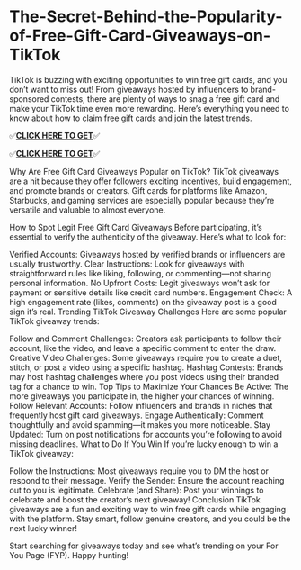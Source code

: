 # The-Secret-Behind-the-Popularity-of-Free-Gift-Card-Giveaways-on-TikTok

TikTok is buzzing with exciting opportunities to win free gift cards, and you don’t want to miss out! From giveaways hosted by influencers to brand-sponsored contests, there are plenty of ways to snag a free gift card and make your TikTok time even more rewarding. Here’s everything you need to know about how to claim free gift cards and join the latest trends.


✅**[CLICK HERE TO GET](https://usaofferzon.com/tiktok/)**✅


✅**[CLICK HERE TO GET](https://usaofferzon.com/alloffergiftcard/)**✅



Why Are Free Gift Card Giveaways Popular on TikTok?
TikTok giveaways are a hit because they offer followers exciting incentives, build engagement, and promote brands or creators. Gift cards for platforms like Amazon, Starbucks, and gaming services are especially popular because they’re versatile and valuable to almost everyone.

How to Spot Legit Free Gift Card Giveaways
Before participating, it’s essential to verify the authenticity of the giveaway. Here’s what to look for:

Verified Accounts: Giveaways hosted by verified brands or influencers are usually trustworthy.
Clear Instructions: Look for giveaways with straightforward rules like liking, following, or commenting—not sharing personal information.
No Upfront Costs: Legit giveaways won’t ask for payment or sensitive details like credit card numbers.
Engagement Check: A high engagement rate (likes, comments) on the giveaway post is a good sign it’s real.
Trending TikTok Giveaway Challenges
Here are some popular TikTok giveaway trends:

Follow and Comment Challenges: Creators ask participants to follow their account, like the video, and leave a specific comment to enter the draw.
Creative Video Challenges: Some giveaways require you to create a duet, stitch, or post a video using a specific hashtag.
Hashtag Contests: Brands may host hashtag challenges where you post videos using their branded tag for a chance to win.
Top Tips to Maximize Your Chances
Be Active: The more giveaways you participate in, the higher your chances of winning.
Follow Relevant Accounts: Follow influencers and brands in niches that frequently host gift card giveaways.
Engage Authentically: Comment thoughtfully and avoid spamming—it makes you more noticeable.
Stay Updated: Turn on post notifications for accounts you’re following to avoid missing deadlines.
What to Do If You Win
If you’re lucky enough to win a TikTok giveaway:

Follow the Instructions: Most giveaways require you to DM the host or respond to their message.
Verify the Sender: Ensure the account reaching out to you is legitimate.
Celebrate (and Share): Post your winnings to celebrate and boost the creator’s next giveaway!
Conclusion
TikTok giveaways are a fun and exciting way to win free gift cards while engaging with the platform. Stay smart, follow genuine creators, and you could be the next lucky winner!

Start searching for giveaways today and see what’s trending on your For You Page (FYP). Happy hunting!
